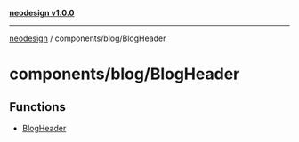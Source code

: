 [**neodesign v1.0.0**](../../../README.md)

***

[neodesign](../../../modules.md) / components/blog/BlogHeader

# components/blog/BlogHeader

## Functions

- [BlogHeader](functions/BlogHeader.md)
